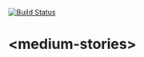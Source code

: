 [![Build Status](https://travis-ci.org/JaySunSyn/medium-stories.svg?branch=master)](https://travis-ci.org/JaySunSyn/medium-stories)
# \<medium-stories\>
